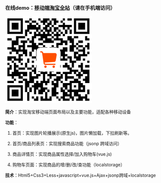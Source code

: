 ### 在线demo：[移动端淘宝全站](https://mao1105.github.io/mobile-taobao/)（请在手机端访问）
![QR](https://github.com/Mao1105/Mao1105.github.io/blob/master/mobile-taobao/img/QR.png )

**简介**：实现淘宝移动端页面布局以及主要功能，适配各种移动设备

**功能**：

1. 首页：实现图片轮播展示(原生js)，图片懒加载，下拉刷新等。

2. 首页/商品列表页：实现搜索商品功能（jsonp 跨域访问）

3. 商品详情页：实现商品属性选择/加入购物车(vue.js)

4. 购物车页面：实现商品的增/删/改/查功能（localstorage）
           
**技术**：Html5+Css3+Less+javascript+vue.js+Ajax+jsonp跨域+localstorage

